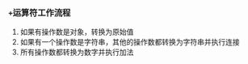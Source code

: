 <!-- 2020-10-27 -->

### `+`运算符工作流程

1. 如果有操作数是对象，转换为原始值
1. 如果有一个操作数是字符串，其他的操作数都转换为字符串并执行连接
1. 所有操作数都转换为数字并执行加法
